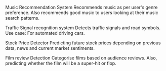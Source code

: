 Music Recommendation System
Recommends music as per user's genre preference. Also recommends good music to users looking at their music search patterns.


Traffic Signal recognition system
Detects traffic signals and road symbols.
Use case: For automated driving cars.


Stock Price Detector
Predicting future stock prices depending on previous data, news and current market sentiments.

Film review Detection
Categorise films based on audience reviews. Also, predicting whether the film will be a super-hit or flop.
